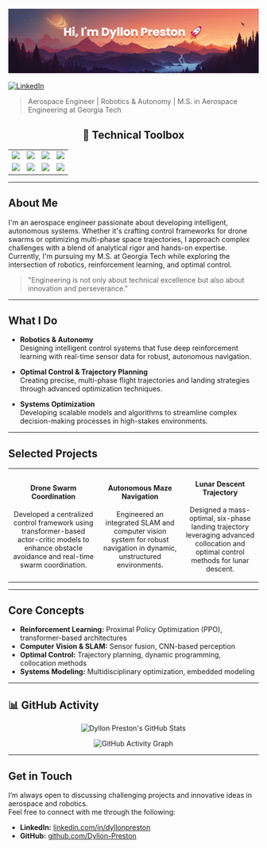 [![MasterHead](https://github.com/Dyllon-Preston/Dyllon-Preston/blob/main/banner.png)](https://github.com/Dyllon-Preston)

[![LinkedIn](https://img.shields.io/badge/LinkedIn-Connect-blue?style=flat-square&logo=linkedin)](https://linkedin.com/in/dyllonpreston)

> Aerospace Engineer | Robotics & Autonomy | M.S. in Aerospace Engineering at Georgia Tech

<div align="center">
  <h2>🚀 Technical Toolbox</h2>
  <table>
    <tr>
      <td align="center"><img src="https://img.shields.io/badge/Python-3670A0?style=flat-square&logo=python&logoColor=ffdd54"/></td>
      <td align="center"><img src="https://img.shields.io/badge/C++-00599C?style=flat-square&logo=cplusplus&logoColor=white"/></td>
      <td align="center"><img src="https://img.shields.io/badge/MATLAB-FFEE00?style=flat-square&logo=matlab&logoColor=black"/></td>
      <td align="center"><img src="https://img.shields.io/badge/Julia-9558B2?style=flat-square&logo=julia&logoColor=white"/></td>
    </tr>
    <tr>
      <td align="center"><img src="https://img.shields.io/badge/ROS2-22314F?style=flat-square&logo=ros&logoColor=white"/></td>
      <td align="center"><img src="https://img.shields.io/badge/Docker-2496ED?style=flat-square&logo=docker&logoColor=white"/></td>
      <td align="center"><img src="https://img.shields.io/badge/PyTorch-EE4C2C?style=flat-square&logo=pytorch&logoColor=white"/></td>
      <td align="center"><img src="https://img.shields.io/badge/Linux-FCC624?style=flat-square&logo=linux&logoColor=black"/></td>
    </tr>
  </table>
</div>



---

## About Me

I'm an aerospace engineer passionate about developing intelligent, autonomous systems. Whether it's crafting control frameworks for drone swarms or optimizing multi-phase space trajectories, I approach complex challenges with a blend of analytical rigor and hands-on expertise. Currently, I'm pursuing my M.S. at Georgia Tech while exploring the intersection of robotics, reinforcement learning, and optimal control.

> "Engineering is not only about technical excellence but also about innovation and perseverance." 

---

## What I Do

- **Robotics & Autonomy**  
  Designing intelligent control systems that fuse deep reinforcement learning with real-time sensor data for robust, autonomous navigation.

- **Optimal Control & Trajectory Planning**  
  Creating precise, multi-phase flight trajectories and landing strategies through advanced optimization techniques.

- **Systems Optimization**  
  Developing scalable models and algorithms to streamline complex decision-making processes in high-stakes environments.

---

## Selected Projects

<table>
  <tr>
    <td align="center">
      <h4>Drone Swarm Coordination</h4>
      <p>Developed a centralized control framework using transformer-based actor-critic models to enhance obstacle avoidance and real-time swarm coordination.</p>
    </td>
    <td align="center">
      <h4>Autonomous Maze Navigation</h4>
      <p>Engineered an integrated SLAM and computer vision system for robust navigation in dynamic, unstructured environments.</p>
    </td>
    <td align="center">
      <h4>Lunar Descent Trajectory</h4>
      <p>Designed a mass-optimal, six-phase landing trajectory leveraging advanced collocation and optimal control methods for lunar descent.</p>
    </td>
  </tr>
</table>

---

## Core Concepts

- **Reinforcement Learning:** Proximal Policy Optimization (PPO), transformer-based architectures  
- **Computer Vision & SLAM:** Sensor fusion, CNN-based perception  
- **Optimal Control:** Trajectory planning, dynamic programming, collocation methods  
- **Systems Modeling:** Multidisciplinary optimization, embedded modeling

---

## 📊 GitHub Activity

<p align="center">
  <img src="https://github-readme-stats.vercel.app/api?username=Dyllon-Preston&show_icons=true&theme=github_dark&hide_border=true" alt="Dyllon Preston's GitHub Stats">
</p>

<p align="center">
  <img src="https://github-readme-activity-graph.cyclic.app/graph?username=Dyllon-Preston&theme=github-dark" alt="GitHub Activity Graph">
</p>

---

## Get in Touch

I’m always open to discussing challenging projects and innovative ideas in aerospace and robotics.  
Feel free to connect with me through the following:

- **LinkedIn:** [linkedin.com/in/dyllonpreston](https://www.linkedin.com/in/dyllonpreston/)
- **GitHub:** [github.com/Dyllon-Preston](https://github.com/Dyllon-Preston)
